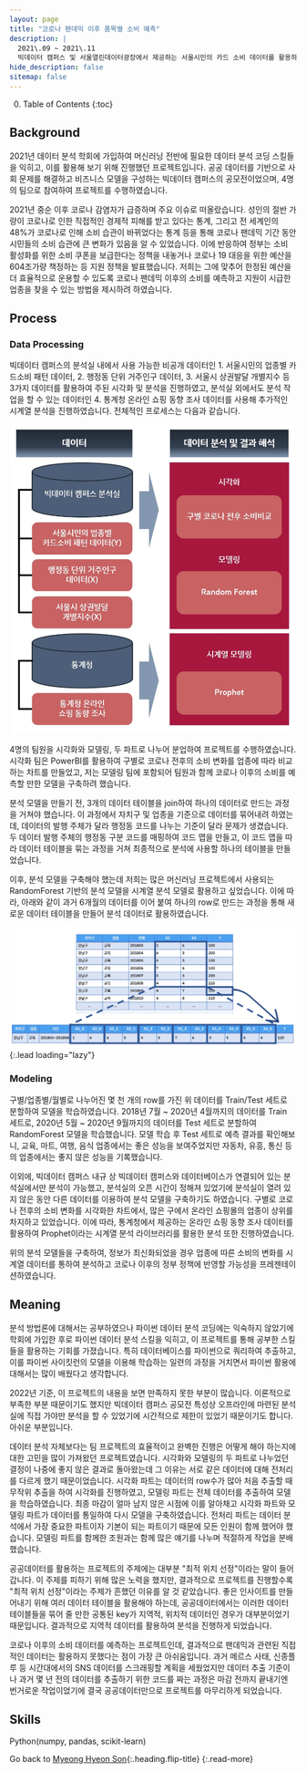 ```yaml
---
layout: page
title: "코로나 팬데믹 이후 품목별 소비 예측"
description: |
  2021\.09 ~ 2021\.11  
  빅데이터 캠퍼스 및 서울열린데이터광장에서 제공하는 서울시민의 카드 소비 데이터를 활용하여 코로나 이후 품목별 소비를 분석한 팀 프로젝트입니다.
hide_description: false
sitemap: false
---
```


0. Table of Contents
{:toc}


## Background

2021년 데이터 분석 학회에 가입하여 머신러닝 전반에 필요한 데이터 분석 코딩 스킬들을 익히고, 이를 활용해 보기 위해 진행했던 프로젝트입니다. 공공 데이터를 기반으로 사회 문제를 해결하고 비즈니스 모델을 구성하는 빅데이터 캠퍼스의 공모전이었으며, 4명의 팀으로 참여하여 프로젝트를 수행하였습니다. 

2021년 중순 이후 코로나 감염자가 급증하며 주요 이슈로 떠올랐습니다. 성인의 절반 가량이 코로나로 인한 직접적인 경제적 피해를 받고 있다는 통계, 그리고 전 세계인의 48%가 코로나로 인해 소비 습관이 바뀌었다는 통계 등을 통해 코로나 팬데믹 기간 동안 시민들의 소비 습관에 큰 변화가 있음을 알 수 있었습니다. 이에 반응하여 정부는 소비 활성화를 위한 소비 쿠폰을 보급한다는 정책을 내놓거나 코로나 19 대응을 위한 예산을 604조가량 책정하는 등 지원 정책을 발표했습니다. 저희는 그에 맞추어 한정된 예산을 더 효율적으로 운용할 수 있도록 코로나 팬데믹 이후의 소비를 예측하고 지원이 시급한 업종을 찾을 수 있는 방법을 제시하려 하였습니다.


## Process

### Data Processing

빅데이터 캠퍼스의 분석실 내에서 사용 가능한 비공개 데이터인 1. 서울시민의 업종별 카드소비 패턴 데이터, 2. 행정동 단위 거주인구 데이터, 3. 서울시 상권발달 개별지수 등 3가지 데이터를 활용하여 주된 시각화 및 분석을 진행하였고, 분석실 외에서도 분석 작업을 할 수 있는 데이터인 4. 통계청 온라인 쇼핑 동향 조사 데이터를 사용해 추가적인 시계열 분석을 진행하였습니다. 전체적인 프로세스는 다음과 같습니다.

<p align="center">
  <img width="500" src="/assets/img/projects/covid-process-all.jpg">
</p>

4명의 팀원을 시각화와 모델링, 두 파트로 나누어 분업하여 프로젝트를 수행하였습니다. 시각화 팀은 PowerBI를 활용하여 구별로 코로나 전후의 소비 변화를 업종에 따라 비교하는 차트를 만들었고, 저는 모델링 팀에 포함되어 팀원과 함께 코로나 이후의 소비를 예측할 만한 모델을 구축하려 했습니다.

분석 모델을 만들기 전, 3개의 데이터 테이블을 join하여 하나의 데이터로 만드는 과정을 거쳐야 했습니다. 이 과정에서 자치구 및 업종을 기준으로 데이터를 묶어내려 하였는데, 데이터의 발행 주체가 달라 행정동 코드를 나누는 기준이 달라 문제가 생겼습니다. 두 데이터 발행 주체의 행정동 구분 코드를 매핑하여 코드 맵을 만들고, 이 코드 맵을 따라 데이터 테이블을 묶는 과정을 거쳐 최종적으로 분석에 사용할 하나의 테이블을 만들었습니다.

이후, 분석 모델을 구축해야 했는데 저희는 많은 머신러닝 프로젝트에서 사용되는 RandomForest 기반의 분석 모델을 시계열 분석 모델로 활용하고 싶었습니다. 이에 따라, 아래와 같이 과거 6개월의 데이터를 이어 붙여 하나의 row로 만드는 과정을 통해 새로운 데이터 테이블을 만들어 분석 데이터로 활용하였습니다.

![covid-time-series-data](/assets/img/projects/covid-time-series-data.jpg){:.lead loading="lazy"}


### Modeling

구별/업종별/월별로 나누어진 몇 천 개의 row를 가진 위 데이터를 Train/Test 세트로 분할하여 모델을 학습하였습니다. 2018년 7월 ~ 2020년 4월까지의 데이터를 Train 세트로, 2020년 5월 ~ 2020년 9월까지의 데이터를 Test 세트로 분할하여 RandomForest 모델을 학습했습니다. 모델 학습 후 Test 세트로 예측 결과를 확인해보니, 교육, 마트, 여행, 음식 업종에서는 좋은 성능을 보여주었지만 자동차, 유흥, 통신 등의 업종에서는 좋지 않은 성능을 기록했습니다.

이외에, 빅데이터 캠퍼스 내규 상 빅데이터 캠퍼스와 데이터베이스가 연결되어 있는 분석실에서만 분석이 가능했고, 분석실의 오픈 시간이 정해져 있었기에 분석실이 열려 있지 않은 동안 다른 데이터를 이용하여 분석 모델을 구축하기도 하였습니다. 구별로 코로나 전후의 소비 변화를 시각화한 차트에서, 많은 구에서 온라인 쇼핑몰의 업종이 상위를 차지하고 있었습니다. 이에 따라, 통계청에서 제공하는 온라인 쇼핑 동향 조사 데이터를 활용하여 Prophet이라는 시계열 분석 라이브러리를 활용한 분석 또한 진행하였습니다.

위의 분석 모델들을 구축하여, 정보가 최신화되었을 경우 업종에 따른 소비의 변화를 시계열 데이터를 통하여 분석하고 코로나 이후의 정부 정책에 반영할 가능성을 프레젠테이션하였습니다.


## Meaning

분석 방법론에 대해서는 공부하였으나 파이썬 데이터 분석 코딩에는 익숙하지 않았기에 학회에 가입한 후로 파이썬 데이터 분석 스킬을 익히고, 이 프로젝트를 통해 공부한 스킬들을 활용하는 기회를 가졌습니다. 특히 데이터베이스를 파이썬으로 쿼리하여 추출하고, 이를 파이썬 사이킷런의 모델을 이용해 학습하는 일련의 과정을 거치면서 파이썬 활용에 대해서는 많이 배웠다고 생각합니다.

2022년 기준, 이 프로젝트의 내용을 보면 만족하지 못한 부분이 많습니다. 이론적으로 부족한 부분 때문이기도 했지만 빅데이터 캠퍼스 공모전 특성상 오프라인에 마련된 분석실에 직접 가야만 분석을 할 수 있었기에 시간적으로 제한이 있었기 때문이기도 합니다. 아쉬운 부분입니다.

데이터 분석 자체보다는 팀 프로젝트의 효율적이고 완벽한 진행은 어떻게 해야 하는지에 대한 고민을 많이 가져왔던 프로젝트였습니다. 시각화와 모델링의 두 파트로 나누었던 결정이 나중에 좋지 않은 결과로 돌아왔는데 그 이유는 서로 같은 데이터에 대해 전처리를 다르게 했기 때문이었습니다. 시각화 파트는 데이터의 row수가 많아 처음 추출할 때 무작위 추출을 하여 시각화를 진행하였고, 모델링 파트는 전체 데이터를 추출하여 모델을 학습하였습니다. 최종 마감이 얼마 남지 않은 시점에 이를 알아채고 시각화 파트와 모델링 파트가 데이터를 통일하여 다시 모델을 구축하였습니다. 전처리 파트는 데이터 분석에서 가장 중요한 파트이자 기본이 되는 파트이기 때문에 모든 인원이 함께 했어야 했습니다. 모델링 파트를 함께한 조원과는 함께 많은 얘기를 나누며 적절하게 작업을 분배했습니다.

공공데이터를 활용하는 프로젝트의 주제에는 대부분 "최적 위치 선정"이라는 말이 들어갑니다. 이 주제를 피하기 위해 많은 노력을 했지만, 결과적으로 프로젝트를 진행할수록 "최적 위치 선정"이라는 주제가 흔했던 이유를 알 것 같았습니다. 좋은 인사이트를 만들어내기 위해 여러 데이터 테이블을 활용해야 하는데, 공공데이터에서는 이러한 데이터 테이블들을 묶어 줄 만한 공통된 key가 지역적, 위치적 데이터인 경우가 대부분이었기 때문입니다. 결과적으로 지역적 데이터를 활용하여 분석을 진행하게 되었습니다.

코로나 이후의 소비 데이터를 예측하는 프로젝트인데, 결과적으로 팬데믹과 관련된 직접적인 데이터는 활용하지 못했다는 점이 가장 큰 아쉬움입니다. 과거 메르스 사태, 신종플루 등 시간대에서의 SNS 데이터를 스크래핑할 계획을 세웠었지만 데이터 추출 기준이나 과거 몇 년 전의 데이터를 추출하기 위한 코드를 짜는 과정은 마감 전까지 끝내기엔 번거로운 작업이었기에 결국 공공데이터만으로 프로젝트를 마무리하게 되었습니다.



## Skills

Python(numpy, pandas, scikit-learn)


Go back to [Myeong Hyeon Son](/about/){:.heading.flip-title}
{:.read-more}